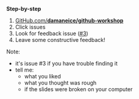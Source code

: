 **Step-by-step**

1. [GitHub.com/**damaneice/github-workshop**]
1. Click issues
1. Look for feedback issue ([#3])
1. Leave some constructive feedback!

[GitHub.com/**damaneice/github-workshop**]: https://github.com/damaneice/github-workshop
[#3]: https://github.com/damaneice/github-workshop/issues/3

Note:
- it's issue #3 if you have trouble finding it
- tell me:
    - what you liked
    - what you thought was rough
    - if the slides were broken on your computer
